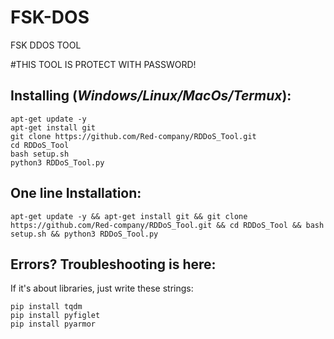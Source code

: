 # FSK-DOS
FSK DDOS TOOL

#THIS TOOL IS PROTECT WITH PASSWORD!


## Installing (_Windows/Linux/MacOs/Termux_):
```
apt-get update -y
apt-get install git
git clone https://github.com/Red-company/RDDoS_Tool.git
cd RDDoS_Tool
bash setup.sh
python3 RDDoS_Tool.py
```
## One line Installation:
```
apt-get update -y && apt-get install git && git clone https://github.com/Red-company/RDDoS_Tool.git && cd RDDoS_Tool && bash setup.sh && python3 RDDoS_Tool.py
```
## Errors? Troubleshooting is here:
If it's about libraries, just write these strings:
```
pip install tqdm
pip install pyfiglet
pip install pyarmor

```
